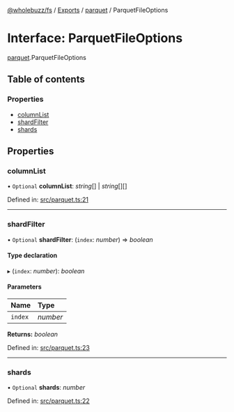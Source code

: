 [@wholebuzz/fs](../README.md) / [Exports](../modules.md) / [parquet](../modules/parquet.md) / ParquetFileOptions

# Interface: ParquetFileOptions

[parquet](../modules/parquet.md).ParquetFileOptions

## Table of contents

### Properties

- [columnList](parquet.parquetfileoptions.md#columnlist)
- [shardFilter](parquet.parquetfileoptions.md#shardfilter)
- [shards](parquet.parquetfileoptions.md#shards)

## Properties

### columnList

• `Optional` **columnList**: *string*[] \| *string*[][]

Defined in: [src/parquet.ts:21](https://github.com/wholebuzz/fs/blob/master/src/parquet.ts#L21)

___

### shardFilter

• `Optional` **shardFilter**: (`index`: *number*) => *boolean*

#### Type declaration

▸ (`index`: *number*): *boolean*

#### Parameters

| Name | Type |
| :------ | :------ |
| `index` | *number* |

**Returns:** *boolean*

Defined in: [src/parquet.ts:23](https://github.com/wholebuzz/fs/blob/master/src/parquet.ts#L23)

___

### shards

• `Optional` **shards**: *number*

Defined in: [src/parquet.ts:22](https://github.com/wholebuzz/fs/blob/master/src/parquet.ts#L22)

